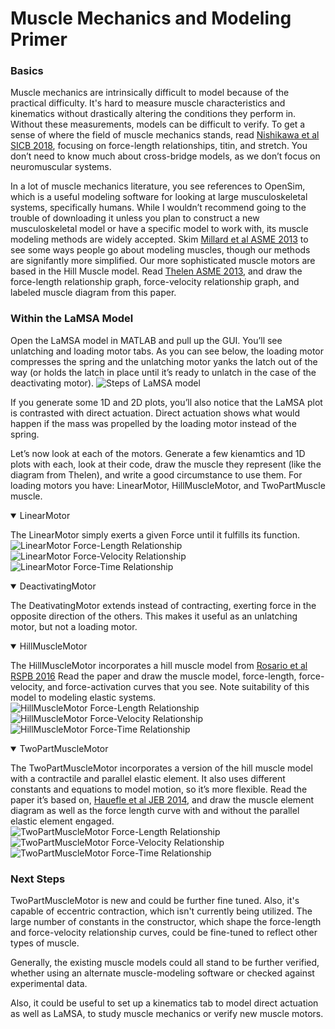 # Muscle Mechanics and Modeling Primer

### Basics
Muscle mechanics are intrinsically difficult to model because of the practical difficulty. It's hard to measure muscle characteristics and kinematics without drastically altering the conditions they perform in. Without these measurements, models can be difficult to verify. To get a sense of where the field of muscle mechanics stands, read [Nishikawa et al SICB 2018](https://drive.google.com/file/d/1J6hNHWgol3XgY8FOeU45y29ljOrWOW2b/view?usp=sharing), focusing on force-length relationships, titin, and stretch. You don’t need to know much about cross-bridge models, as we don’t focus on neuromuscular systems. 

In a lot of muscle mechanics literature, you see references to OpenSim, which is a useful modeling software for looking at large musculoskeletal systems, specifically humans. While I wouldn’t recommend going to the trouble of downloading it unless you plan to construct a new musculoskeletal model or have a specific model to work with, its muscle modeling methods are widely accepted. Skim [Millard et al ASME 2013](https://drive.google.com/file/d/1y5CJJ-qYJhhKfPMGGYU025OqLAb6s4x4/view?usp=sharing) to see some ways people go about modeling muscles, though our methods are signifantly more simplified. Our more sophisticated muscle motors are based in the Hill Muscle model. Read [Thelen ASME 2013](https://drive.google.com/file/d/1P7f6-phYuhpiZ6_2U_tazHxfViYWgDnz/view?usp=sharing), and draw the force-length relationship graph, force-velocity relationship graph, and labeled muscle diagram from this paper.

### Within the LaMSA Model

Open the LaMSA model in MATLAB and pull up the GUI. You’ll see unlatching and loading motor tabs. As you can see below, the loading motor compresses the spring and the unlatching motor yanks the latch out of the way (or holds the latch in place until it’s ready to unlatch in the case of the deactivating motor).
![Steps of LaMSA model](images/LaMSA-loading.jpg)

If you generate some 1D and 2D plots, you’ll also notice that the LaMSA plot is contrasted with direct actuation. Direct actuation shows what would happen if the mass was propelled by the loading motor instead of the spring.

Let’s now look at each of the motors. Generate a few kienamtics and 1D plots with each, look at their code, draw the muscle they represent (like the diagram from Thelen), and write a good circumstance to use them. For loading motors you have: LinearMotor, HillMuscleMotor, and TwoPartMuscle muscle. 

<details open>
   <summary>
   LinearMotor
   
   </summary>

The LinearMotor simply exerts a given Force until it fulfills its function. 
![LinearMotor Force-Length Relationship](images/linearFL.jpg)
![LinearMotor Force-Velocity Relationship](images/linearFV.jpg)
![LinearMotor Force-Time Relationship](images/linearFT.jpg)

 </details>

<details open>
   <summary>
   DeactivatingMotor
   
   </summary>

The DeativatingMotor extends instead of contracting, exerting force in the opposite direction of the others. This makes it useful as an unlatching motor, but not a loading motor.

</details>

<details open>
   <summary>
   HillMuscleMotor
   
   </summary>

The HillMuscleMotor incorporates a hill muscle model from [Rosario et al RSPB 2016](https://drive.google.com/file/d/1hQZRgUJSEeX45XuyvUjl70zC1H38Xo8d/view?usp=sharing) Read the paper and draw the muscle model, force-length, force-velocity, and force-activation curves that you see. Note suitability of this model to modeling elastic systems.
![HillMuscleMotor Force-Length Relationship](images/hillFV.jpg)
![HillMuscleMotor Force-Velocity Relationship](images/hillFL.jpg)
![HillMuscleMotor Force-Time Relationship](images/hillFT.jpg)

</details>

<details open>
   <summary>
   TwoPartMuscleMotor
   
   </summary>

The TwoPartMuscleMotor incorporates a version of the hill muscle model with a contractile and parallel elastic element. It also uses different constants and equations to model motion, so it’s more flexible. Read the paper it’s based on, [Hauefle et al JEB 2014](https://drive.google.com/file/d/1FPZSl_6uO3dHY5OEQ8Jqka2fGD2D--AG/view?usp=sharing), and draw the muscle element diagram as well as the force length curve with and without the parallel elastic element engaged.
![TwoPartMuscleMotor Force-Length Relationship](images/twopartFL.jpg)
![TwoPartMuscleMotor Force-Velocity Relationship](images/twopartFV.jpg)
![TwoPartMuscleMotor Force-Time Relationship](images/twopartFT.jpg)

</details> 

### Next Steps

TwoPartMuscleMotor is new and could be further fine tuned. Also, it's capable of eccentric contraction, which isn't currently being utilized. The large number of constants in the constructor, which shape the force-length and force-velocity relationship curves, could be fine-tuned to reflect other types of muscle.

Generally, the existing muscle models could all stand to be further verified, whether using an alternate muscle-modeling software or checked against experimental data. 

Also, it could be useful to set up a kinematics tab to model direct actuation as well as LaMSA, to study muscle mechanics or verify new muscle motors.
